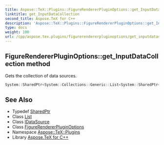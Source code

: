 ```yaml
---
title: Aspose::TeX::Plugins::FigureRendererPluginOptions::get_InputDataCollection method
linktitle: get_InputDataCollection
second_title: Aspose.TeX for C++
description: 'Aspose::TeX::Plugins::FigureRendererPluginOptions::get_InputDataCollection method. Gets the collection of data sources in C++.'
type: docs
weight: 100
url: /cpp/aspose.tex.plugins/figurerendererpluginoptions/get_inputdatacollection/
---
```

## FigureRendererPluginOptions::get_InputDataCollection method


Gets the collection of data sources.

```cpp
System::SharedPtr<System::Collections::Generic::List<System::SharedPtr<IDataSource>>> Aspose::TeX::Plugins::FigureRendererPluginOptions::get_InputDataCollection() override
```

## See Also

* Typedef [SharedPtr](../../../system/sharedptr/)
* Class [List](../../../system.collections.generic/list/)
* Class [IDataSource](../../idatasource/)
* Class [FigureRendererPluginOptions](../)
* Namespace [Aspose::TeX::Plugins](../../)
* Library [Aspose.TeX for C++](../../../)
